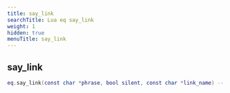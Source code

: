 ```yaml
---
title: say_link
searchTitle: Lua eq say_link
weight: 1
hidden: true
menuTitle: say_link
---
```

## say_link
```lua
eq.say_link(const char *phrase, bool silent, const char *link_name) -- string
```